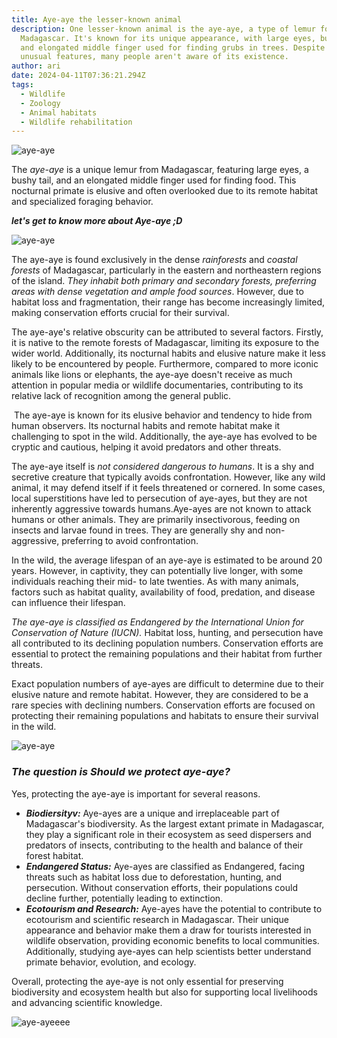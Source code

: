 ```yaml
---
title: Aye-aye the lesser-known animal
description: One lesser-known animal is the aye-aye, a type of lemur found in
  Madagascar. It's known for its unique appearance, with large eyes, bushy tail,
  and elongated middle finger used for finding grubs in trees. Despite its
  unusual features, many people aren't aware of its existence.
author: ari
date: 2024-04-11T07:36:21.294Z
tags:
  - Wildlife
  - Zoology
  - Animal habitats
  - Wildlife rehabilitation
---
```

![](/static/img/pookie.jpg "aye-aye")

The *aye-aye* is a unique lemur from Madagascar, featuring large eyes, a bushy tail, and an elongated middle finger used for finding food. This nocturnal primate is elusive and often overlooked due to its remote habitat and specialized foraging behavior.

***l﻿et's get to know more about Aye-aye ;D***

![](/static/img/my-bf.jpg "aye-aye")

The aye-aye is found exclusively in the dense *rainforests* and *coastal forests* of Madagascar, particularly in the eastern and northeastern regions of the island. *They inhabit both primary and secondary forests, preferring areas with dense vegetation and ample food sources*. However, due to habitat loss and fragmentation, their range has become increasingly limited, making conservation efforts crucial for their survival.

The aye-aye's relative obscurity can be attributed to several factors. Firstly, it is native to the remote forests of Madagascar, limiting its exposure to the wider world. Additionally, its nocturnal habits and elusive nature make it less likely to be encountered by people. Furthermore, compared to more iconic animals like lions or elephants, the aye-aye doesn't receive as much attention in popular media or wildlife documentaries, contributing to its relative lack of recognition among the general public.

 The aye-aye is known for its elusive behavior and tendency to hide from human observers. Its nocturnal habits and remote habitat make it challenging to spot in the wild. Additionally, the aye-aye has evolved to be cryptic and cautious, helping it avoid predators and other threats.

The aye-aye itself is *not considered dangerous to humans*. It is a shy and secretive creature that typically avoids confrontation. However, like any wild animal, it may defend itself if it feels threatened or cornered. In some cases, local superstitions have led to persecution of aye-ayes, but they are not inherently aggressive towards humans.Aye-ayes are not known to attack humans or other animals. They are primarily insectivorous, feeding on insects and larvae found in trees. They are generally shy and non-aggressive, preferring to avoid confrontation. 

In the wild, the average lifespan of an aye-aye is estimated to be around 20 years. However, in captivity, they can potentially live longer, with some individuals reaching their mid- to late twenties. As with many animals, factors such as habitat quality, availability of food, predation, and disease can influence their lifespan.

*The aye-aye is classified as Endangered by the International Union for Conservation of Nature (IUCN).* Habitat loss, hunting, and persecution have all contributed to its declining population numbers. Conservation efforts are essential to protect the remaining populations and their habitat from further threats.

Exact population numbers of aye-ayes are difficult to determine due to their elusive nature and remote habitat. However, they are considered to be a rare species with declining numbers. Conservation efforts are focused on protecting their remaining populations and habitats to ensure their survival in the wild.

![](/static/img/imagesda.jpg "aye-aye")

### *T﻿he question is Should we protect aye-aye?* 

Yes, protecting the aye-aye is important for several reasons. 

*  ***Biodiersityv:*** Aye-ayes are a unique and irreplaceable part of Madagascar's biodiversity. As the largest extant primate in Madagascar, they play a significant role in their ecosystem as seed dispersers and predators of insects, contributing to the health and balance of their forest habitat.
*  ***Endangered Status:*** Aye-ayes are classified as Endangered, facing threats such as habitat loss due to deforestation, hunting, and persecution. Without conservation efforts, their populations could decline further, potentially leading to extinction.
*  ***Ecotourism and Research:*** Aye-ayes have the potential to contribute to ecotourism and scientific research in Madagascar. Their unique appearance and behavior make them a draw for tourists interested in wildlife observation, providing economic benefits to local communities. Additionally, studying aye-ayes can help scientists better understand primate behavior, evolution, and ecology.

Overall, protecting the aye-aye is not only essential for preserving biodiversity and ecosystem health but also for supporting local livelihoods and advancing scientific knowledge.

![](/static/img/hfghfdgvbfdhhgfdghrf.jpg "aye-ayeeee")